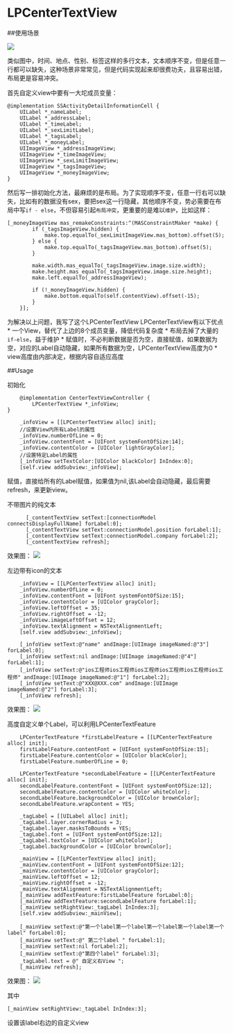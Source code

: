 # LPCenterTextView

##使用场景

![](https://github.com/hanshuaiLoopeer/LPCenterTextView/raw/master/Screenshorts/image1.png)

类似图中，时间、地点、性别、标签这样的多行文本，文本顺序不变，但是任意一行都可以缺失，这种场景非常常见，但是代码实现起来却很费功夫，且容易出错，布局更是容易冲突。

首先自定义view中要有一大坨成员变量：
```obj-c
@implementation SSActivityDetailInformationCell {
    UILabel *_nameLabel;
    UILabel *_addressLabel;
    UILabel *_timeLabel;
    UILabel *_sexLimitLabel;
    UILabel *_tagsLabel;
    UILabel *_moneyLabel;
    UIImageView *_addressImageView;
    UIImageView *_timeImageView;
    UIImageView *_sexLimitImageView;
    UIImageView *_tagsImageView;
    UIImageView *_moneyImageView;
}
```
然后写一排初始化方法，最麻烦的是布局。为了实现顺序不变，任意一行右可以缺失，比如有的数据没有sex，要把sex这一行隐藏，其他顺序不变，势必需要在布局中写`if - else`，不但容易引起`布局冲突`，更重要的是难以`维护`，比如这样：

```obj-c
[_moneyImageView mas_remakeConstraints:^(MASConstraintMaker *make) {
        if (_tagsImageView.hidden) {
            make.top.equalTo(_sexLimitImageView.mas_bottom).offset(5);
        } else {
            make.top.equalTo(_tagsImageView.mas_bottom).offset(5);
        }
        
        make.width.mas_equalTo(_tagsImageView.image.size.width);
        make.height.mas_equalTo(_tagsImageView.image.size.height);
        make.left.equalTo(_addressImageView);
        
        if (!_moneyImageView.hidden) {
            make.bottom.equalTo(self.contentView).offset(-15);
        }
    }];
```

为解决以上问题，我写了这个LPCenterTextView
    LPCenterTextView有以下优点
      * 一个View，替代了上边的8个成员变量，降低代码复杂度
      * 布局去掉了大量的`if-else`，益于维护
      * 赋值时，不必判断数据是否为空，直接赋值，如果数据为空，对应的Label自动隐藏，如果所有数据为空，LPCenterTextView高度为0
      * view高度由内部决定，根据内容自适应高度


##Usage

初始化
```obj-c
    @implementation CenterTextViewController {
        LPCenterTextView *_infoView;
}
```
```obj-c
    _infoView = [[LPCenterTextView alloc] init];
    //设置View内所有Label的属性
    _infoView.numberOfLine = 0;
    _infoView.contentFont = [UIFont systemFontOfSize:14];
    _infoView.contentColor = [UIColor lightGrayColor];
    //设置特定Label的属性
    [_infoView setTextColor:[UIColor blackColor] InIndex:0];
    [self.view addSubview:_infoView];
```
赋值，直接给所有的Label赋值，如果值为nil,该Label会自动隐藏，最后需要 refresh，来更新view。

不带图片的纯文本
```obj-c
      [_contentTextView setText:[connectionModel connectsDisplayFullName] forLabel:0];
      [_contentTextView setText:connectionModel.position forLabel:1];
      [_contentTextView setText:connectionModel.company forLabel:2];
      [_contentTextView refresh];
```
效果图：
![](https://github.com/hanshuaiLoopeer/LPCenterTextView/raw/master/Screenshorts/image2.png)

左边带有icon的文本
```obj-c
    _infoView = [[LPCenterTextView alloc] init];
    _infoView.numberOfLine = 0;
    _infoView.contentFont = [UIFont systemFontOfSize:15];
    _infoView.contentColor = [UIColor grayColor];
    _infoView.leftOffset = 35;
    _infoView.rightOffset = -12;
    _infoView.imageLeftOffset = 12;
    _infoView.textAlignment = NSTextAlignmentLeft;
    [self.view addSubview:_infoView];
```
```obj-c
    [_infoView setText:@"name" andImage:[UIImage imageNamed:@"3"] forLabel:0];
    [_infoView setText:nil andImage:[UIImage imageNamed:@"4"] forLabel:1];
    [_infoView setText:@"ios工程师ios工程师ios工程师ios工程师ios工程师ios工程师" andImage:[UIImage imageNamed:@"1"] forLabel:2];
    [_infoView setText:@"XXX@XXX.com" andImage:[UIImage imageNamed:@"2"] forLabel:3];
    [_infoView refresh];
```
效果图：
![](https://github.com/hanshuaiLoopeer/LPCenterTextView/raw/master/Screenshorts/image3.png)

高度自定义单个Label，可以利用LPCenterTextFeature
```obj-c
    LPCenterTextFeature *firstLabelFeature = [[LPCenterTextFeature alloc] init];
    firstLabelFeature.contentFont = [UIFont systemFontOfSize:15];
    firstLabelFeature.contentColor = [UIColor blackColor];
    firstLabelFeature.numberOfLine = 0;
    
    LPCenterTextFeature *secondLabelFeature = [[LPCenterTextFeature alloc] init];
    secondLabelFeature.contentFont = [UIFont systemFontOfSize:12];
    secondLabelFeature.contentColor = [UIColor whiteColor];
    secondLabelFeature.backgroundColor = [UIColor brownColor];
    secondLabelFeature.wrapContent = YES;
    
    _tagLabel = [[UILabel alloc] init];
    _tagLabel.layer.cornerRadius = 3;
    _tagLabel.layer.masksToBounds = YES;
    _tagLabel.font = [UIFont systemFontOfSize:12];
    _tagLabel.textColor = [UIColor whiteColor];
    _tagLabel.backgroundColor = [UIColor brownColor];
    
    _mainView = [[LPCenterTextView alloc] init];
    _mainView.contentFont = [UIFont systemFontOfSize:12];
    _mainView.contentColor = [UIColor grayColor];
    _mainView.leftOffset = 12;
    _mainView.rightOffset = -12;
    _mainView.textAlignment = NSTextAlignmentLeft;
    [_mainView addTextFeature:firstLabelFeature forLabel:0];
    [_mainView addTextFeature:secondLabelFeature forLabel:1];
    [_mainView setRightView:_tagLabel InIndex:3];
    [self.view addSubview:_mainView];
```
```obj-c
    [_mainView setText:@"第一个label第一个label第一个label第一个label第一个label" forLabel:0];
    [_mainView setText:@" 第二个label " forLabel:1];
    [_mainView setText:nil forLabel:2];
    [_mainView setText:@"第四个label" forLabel:3];
    _tagLabel.text = @" 自定义右View ";
    [_mainView refresh];
```
效果图：
![](https://github.com/hanshuaiLoopeer/LPCenterTextView/raw/master/Screenshorts/image4.png)

其中
```obj-c
[_mainView setRightView:_tagLabel InIndex:3];
```
设置该label右边的自定义view
